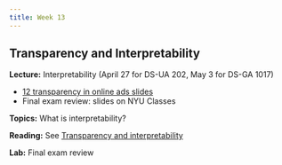 ```yaml
---
title: Week 13
---
```


## Transparency and Interpretability

**Lecture:** Interpretability (April 27 for DS-UA 202, May 3 for DS-GA 1017)

*   [12 transparency in online ads slides](../../../assets/12_Transparency_Ads.pdf)
*   Final exam review: slides on NYU Classes

**Topics:** What is interpretability?

**Reading:** See [Transparency and interpretability](../../../assets/transparency_reader.pdf)

**Lab:** Final exam review
